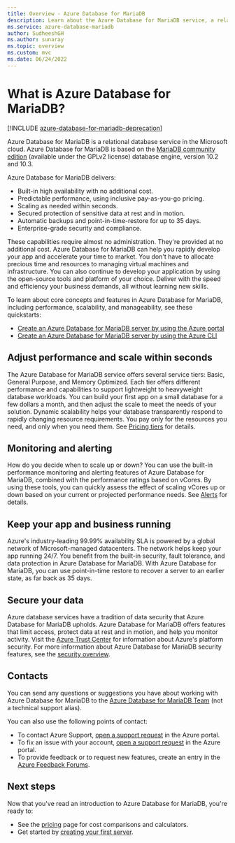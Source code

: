 ```yaml
---
title: Overview - Azure Database for MariaDB
description: Learn about the Azure Database for MariaDB service, a relational database service in the Microsoft cloud based on the MariaDB community edition.
ms.service: azure-database-mariadb
author: SudheeshGH
ms.author: sunaray
ms.topic: overview
ms.custom: mvc
ms.date: 06/24/2022
---
```


# What is Azure Database for MariaDB?

[!INCLUDE [azure-database-for-mariadb-deprecation](includes/azure-database-for-mariadb-deprecation.md)]

Azure Database for MariaDB is a relational database service in the Microsoft cloud. Azure Database for MariaDB is based on the [MariaDB community edition](https://mariadb.org/download/) (available under the GPLv2 license) database engine, version 10.2 and 10.3.

Azure Database for MariaDB delivers:

- Built-in high availability with no additional cost.
- Predictable performance, using inclusive pay-as-you-go pricing.
- Scaling as needed within seconds.
- Secured protection of sensitive data at rest and in motion.
- Automatic backups and point-in-time-restore for up to 35 days.
- Enterprise-grade security and compliance.

These capabilities require almost no administration. They're provided at no additional cost. Azure Database for MariaDB can help you rapidly develop your app and accelerate your time to market. You don't have to allocate precious time and resources to managing virtual machines and infrastructure. You can also continue to develop your application by using the open-source tools and platform of your choice. Deliver with the speed and efficiency your business demands, all without learning new skills.

To learn about core concepts and features in Azure Database for MariaDB, including performance, scalability, and manageability, see these quickstarts:

- [Create an Azure Database for MariaDB server by using the Azure portal](quickstart-create-mariadb-server-database-using-azure-portal.md)
- [Create an Azure Database for MariaDB server by using the Azure CLI](quickstart-create-mariadb-server-database-using-azure-cli.md)

<!--
For a set of Azure CLI samples, see:
- [Azure CLI samples for Azure Database for MariaDB](sample-scripts-azure-cli.md) 
-->

## Adjust performance and scale within seconds

The Azure Database for MariaDB service offers several service tiers: Basic, General Purpose, and Memory Optimized. Each tier offers different performance and capabilities to support lightweight to heavyweight database workloads. You can build your first app on a small database for a few dollars a month, and then adjust the scale to meet the needs of your solution. Dynamic scalability helps your database transparently respond to rapidly changing resource requirements. You pay only for the resources you need, and only when you need them. See [Pricing tiers](concepts-pricing-tiers.md) for details.

## Monitoring and alerting

How do you decide when to scale up or down? You can use the built-in performance monitoring and alerting features of Azure Database for MariaDB, combined with the performance ratings based on vCores. By using these tools, you can quickly assess the effect of scaling vCores up or down based on your current or projected performance needs. See [Alerts](howto-alert-metric.md) for details.

## Keep your app and business running

Azure's industry-leading 99.99% availability SLA is powered by a global network of Microsoft-managed datacenters. The network helps keep your app running 24/7. You benefit from the built-in security, fault tolerance, and data protection in Azure Database for MariaDB. With Azure Database for MariaDB, you can use point-in-time restore to recover a server to an earlier state, as far back as 35 days.

## Secure your data

Azure database services have a tradition of data security that Azure Database for MariaDB upholds. Azure Database for MariaDB offers features that limit access, protect data at rest and in motion, and help you monitor activity. Visit the [Azure Trust Center](https://www.microsoft.com/trustcenter/security) for information about Azure's platform security. For more information about Azure Database for MariaDB security features, see the [security overview](concepts-security.md).

## Contacts

You can send any questions or suggestions you have about working with Azure Database for MariaDB to the [Azure Database for MariaDB Team](mailto:AskAzureDBforMariaDB@service.microsoft.com) (not a technical support alias).

You can also use the following points of contact:
- To contact Azure Support, [open a support request](https://portal.azure.com/?#blade/Microsoft_Azure_Support/HelpAndSupportBlade) in the Azure portal.
- To fix an issue with your account, [open a support request](https://portal.azure.com/#blade/Microsoft_Azure_Support/HelpAndSupportBlade/newsupportrequest) in the Azure portal.
- To provide feedback or to request new features, create an entry in the [Azure Feedback Forums](https://feedback.azure.com/d365community/forum/8f6502f1-ed24-ec11-b6e6-000d3a4f0da0).

## Next steps

Now that you've read an introduction to Azure Database for MariaDB, you're ready to:
- See the [pricing](https://azure.microsoft.com/pricing/details/mariadb/) page for cost comparisons and calculators. 
- Get started by [creating your first server](quickstart-create-mariadb-server-database-using-azure-portal.md).

<!--- - Build your first app using your preferred language: [Python](./connect-python.md) | [Node.JS](./connect-nodejs.md) | [Java](./connect-java.md) | [Ruby](./connect-ruby.md) | [PHP](./connect-php.md) | [.NET (C#)](./connect-csharp.md) | [Go](./connect-go.md) --->

